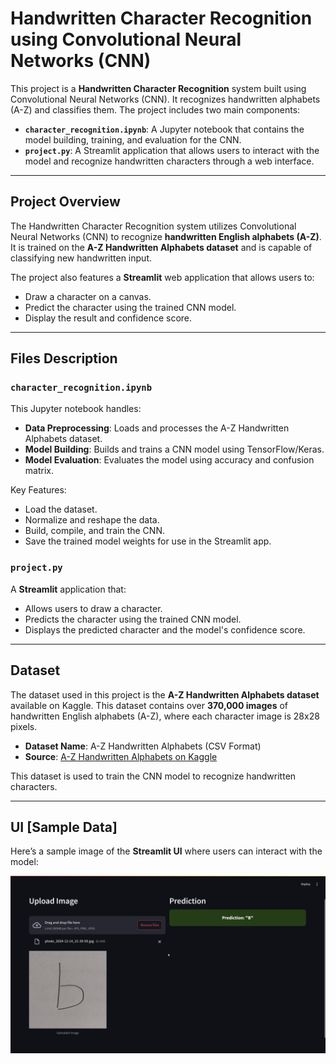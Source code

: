 # Handwritten Character Recognition using Convolutional Neural Networks (CNN)

This project is a **Handwritten Character Recognition** system built using Convolutional Neural Networks (CNN). It recognizes handwritten alphabets (A-Z) and classifies them. The project includes two main components:
- **`character_recognition.ipynb`**: A Jupyter notebook that contains the model building, training, and evaluation for the CNN.
- **`project.py`**: A Streamlit application that allows users to interact with the model and recognize handwritten characters through a web interface.

---

## Project Overview

The Handwritten Character Recognition system utilizes Convolutional Neural Networks (CNN) to recognize **handwritten English alphabets (A-Z)**. It is trained on the **A-Z Handwritten Alphabets dataset** and is capable of classifying new handwritten input.

The project also features a **Streamlit** web application that allows users to:
- Draw a character on a canvas.
- Predict the character using the trained CNN model.
- Display the result and confidence score.

---

## Files Description

### `character_recognition.ipynb`

This Jupyter notebook handles:
- **Data Preprocessing**: Loads and processes the A-Z Handwritten Alphabets dataset.
- **Model Building**: Builds and trains a CNN model using TensorFlow/Keras.
- **Model Evaluation**: Evaluates the model using accuracy and confusion matrix.

Key Features:
- Load the dataset.
- Normalize and reshape the data.
- Build, compile, and train the CNN.
- Save the trained model weights for use in the Streamlit app.

### `project.py`

A **Streamlit** application that:
- Allows users to draw a character.
- Predicts the character using the trained CNN model.
- Displays the predicted character and the model's confidence score.

---

## Dataset

The dataset used in this project is the **A-Z Handwritten Alphabets dataset** available on Kaggle. This dataset contains over **370,000 images** of handwritten English alphabets (A-Z), where each character image is 28x28 pixels.

- **Dataset Name**: A-Z Handwritten Alphabets (CSV Format)
- **Source**: [A-Z Handwritten Alphabets on Kaggle](https://www.kaggle.com/datasets/sachinpatel21/az-handwritten-alphabets-in-csv-format)

This dataset is used to train the CNN model to recognize handwritten characters.

---

## UI [Sample Data]

Here’s a sample image of the **Streamlit UI** where users can interact with the model:

![Sample UI](https://github.com/SDK142S/Handwritten_Character_CNN/blob/main/sample.png)
